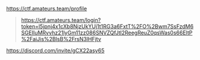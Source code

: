 https://ctf.amateurs.team/profile


> https://ctf.amateurs.team/login?token=l5jpnj4x1cXb8NjzUkYUj1t1RG3a6FxtT%2FO%2Bwm7SsFzdM6SGEIIuMRvvhz21lyGm11zz086SNVZQfJtl2ReegReuZ0qsWas0s66EltP%2FaiJis%2BlsB%2FrsN3lHFjtv


https://discord.com/invite/gCX22asy65

